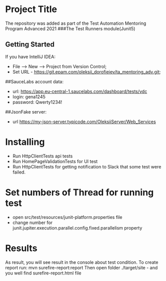 # Project Title
The repository was added as part of the Test Automation Mentoring Program Advanced 2021
###The Test Runners module(Junit5)

## Getting Started
If you have IntelliJ IDEA:
 - File –> New –> Project from Version Control;
 - Set URL - https://git.epam.com/oleksii_dorofieiev/ta_mentoring_adv.git;

##SauceLabs account data:
- url: https://app.eu-central-1.saucelabs.com/dashboard/tests/vdc
- login: gena1245
- password: Qwerty1234!

##JsonFake server:
- url https://my-json-server.typicode.com/OleksiiServer/Web_Services

# Installing
- Run HttpClientTests api tests
- Run HomePageValidationTests for UI test
- Run HttpClientTests for getting notification to Slack that some test were failed.

# Set numbers of Thread for running test 
- open src/test/resources/junit-platform.properties file 
- change number for junit.jupiter.execution.parallel.config.fixed.parallelism property

# Results
As result, you will see result in the console about test condition.
To create report run: mvn surefire-report:report
Then open folder ./target/site - and you well find surefire-report.html file